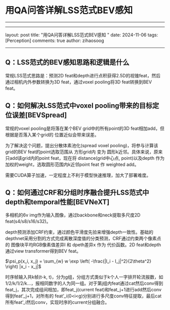 # 用QA问答详解LSS范式BEV感知

---

---

layout: post
title: "用QA问答详解LSS范式BEV感知  "
date: 2024-11-06
tags: [Perception]
comments: true
author: zihaosoog

---

## Q：LSS范式的BEV感知思路和逻辑是什么

常规LSS范式思路是：预测2D feat和depth进行点积获得2.5D的视锥feat，然后通过相机内外参数转换为3D feat，通过voxel pooling将3D feat转换到BEV feat。

## Q：如何解决LSS范式中voxel pooling带来的目标定位误差[BEVSpread]

常规的voxel pooling是将落在某个BEV grid中的所有point的3D feat相加add，但 根据是否落入某个grid的 位置近似会带来误差。

为了解决这个问题，提出分散体素池化(spread voxel pooling)，将参与计算该grid的BEV feat的point选取范围从 方形grid内 变为 圆形k近邻。具体来说，原来只add该grid内的point feat，现在将 distance(grid中心点, point)以及depth 作为加权的weight，选取圆形范围内k近邻point feat 作 weighted add。

需要CUDA算子加速，一定程度上不利于模型快速推理，加大了部署难度。

## Q：如何通过CRF和分组时序融合提升LSS范式中depth和temporal性能[BEVNeXT]

多相机的6v img作为输入图像，通过backbone和neck提取多尺度2D feat(s4/s8/s16/s32)。

depth预测添加CRF约束，通过颜色平滑度先验来增强depth一致性。基础的depthnet采用分割的方式完成离散深度值的分类预测，CRF通过约束两个像素点的 图像块平均RGB像素值差异I 和 dpeth差异x 作为 代价函数。2D feat和depth通过view transformer得到BEV feat。

$\psi_p(x_i, x_j) = \sum_{w} w \exp \left( -\frac{|I_i - I_j|^2}{2\theta^2} \right) |x_i - x_j|$

时序帧输入共k帧(t-k, t)，分为g组，分组方式类似于k个人一字排开轮流报数，如1/2/k/1/2/k…，报相同数字的人为同一组。对于第j组内feat通过cat然后conv得到feat_j，其次完成组间相加，即feat_j(current feat)和feat_j+1进行add然后conv得到feat‘_j+1，对所有的 feat’_i(0<i<g)分别进行多尺度conv特征提取，最后cat所有feat’_i然后conv，实现时序的current分组融合。